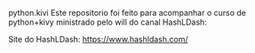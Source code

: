 python.kivi
Este repositorio foi feito para acompanhar o curso de python+kivy ministrado pelo will do canal HashLDash:

Site do HashLDash: https://www.hashldash.com/